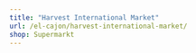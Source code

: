 ```yaml
---
title: "Harvest International Market"
url: /el-cajon/harvest-international-market/
shop: Supermarkt
---
```

